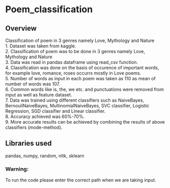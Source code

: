 # Poem_classification

<h2> Overview </h2>
Classification of poem in 3 genres namely Love, Mythology and Nature <br/>
1. Dataset was taken from kaggle. <br/>
2. Classification of poem was to be done in 3 genres namely Love, Mythology and Nature <br/>
3. Data was read in pandas dataframe using read_csv function. <br/>
4. Classification was done on the basis of occurence of important words, for example love, romance, roses occurrs mostly in Love poems.<br/>
5. Number of words as input in each poem was taken as 110 as mean of number of words was 107.  <br/>
6. Common words like is, the, we etc. and punctuations were removed from input as well as feature dataset. <br/>
7. Data was trained using different classifiers such as NaiveBayes, BernouliNaiveBayes, MultinomialNaiveBayes, SVC classifier, Logistic Regression, SGD classifier and
   Linear classifier.<br/>
8. Accuracy achieved was 60%-70%.<br/>
9. More accurate results can be achieved by combining the results of above classifiers (mode-method). <br/>


<h2> Libraries used </h2>
pandas, numpy, random, nltk, sklearn
<br/>

<h3> Warning: </h3>
To run the code please enter the correct path when we are taking input.
